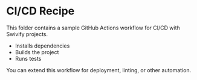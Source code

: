 # CI/CD Recipe

This folder contains a sample GitHub Actions workflow for CI/CD with Swivify projects.

- Installs dependencies
- Builds the project
- Runs tests

You can extend this workflow for deployment, linting, or other automation.
